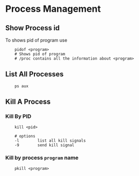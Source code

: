 Process Management
==================

## Show Process id 

To shows pid of program use

```
	pidof <program>
	# Shows pid of program	
	# /proc contains all the information about <program>
```

## List All Processes

```
	ps aux
```

## Kill A Process

### Kill By PID

```
	kill <pid>
	
	# options
	-l        list all kill signals
	-9        send kill signal
```

### Kill by process `program` name

```
	pkill <program>
```

